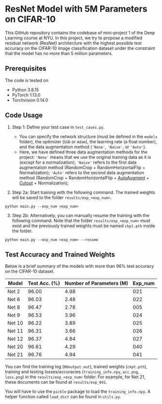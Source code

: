 # ResNet Model with 5M Parameters on CIFAR-10

This GitHub repository contains the codebase of mini-project 1 of the Deep Learning course at NYU. In this project, we try to propose a modified residual network (ResNet) architecture with the highest possible test accuracy on the CIFAR-10 image classification dataset under the constraint that the model has no more than 5 million parameters.

## Prerequisites
The code is tested on
- Python 3.8.15
- PyTorch 1.13.0
- Torchvision 0.14.0

## Code Usage
1. Step 1: Define your test case in `test_cases.py`. 
    - You can specify the network structure (must be defined in the `models` folder), the optimizer (`SGD` or `Adam`), the learning rate (a float number), and the data augmentation method (`'None'`, `'Naive'`, or `'Auto'`). 
    - Here, we have defined three data augmentation methods for the project: `'None'` means that we use the original training data as it is (except for a normalization); `'Naive'` refers to the first data augmentation method (RandomCrop + RandomHorizontalFlip + Normalization); `'Auto'` refers to the second data augmentation method (RandomCrop + RandomHorizontalFlip + [AutoAugment](https://pytorch.org/vision/main/generated/torchvision.transforms.AutoAugment.html) + [Cutout](https://github.com/uoguelph-mlrg/Cutout) + Normalization); 

2. Step 2a: Start training with the following command. The trained weights will be saved to the folder `results/exp_<exp_num>`.
```
python main.py --exp_num <exp_num>
```

3. Step 2b: Alternatively, you can manually resume the training with the following command. Note that the folder `results/exp_<exp_num>` must exist and the previously trained weights must be named `ckpt.pth` inside the folder.
```
python main.py --exp_num <exp_num> --resume 
```

## Test Accuracy and Trained Weights
Below is a brief summary of the models with more than 96% test accuracy on the CIFAR-10 dataset. 

| Model       | Test Acc. (%)  | Number of Parameters (M) |Exp_num   |
| ----------- | -------------- | ----------- | ----------- |
| Net 2       | 96.00   | 4.98 |021       |
| Net 6       | 96.03   | 2.48 |022       |
| Net 8       | 96.47   | 2.78 |005       |
| Net 9       | 96.53   | 3.96 |024       |
| Net 10      | 96.22   | 3.89 |025       |
| Net 11      | 96.31   | 3.66 |026       |
| Net 12      | 96.37   | 4.84 |027       |
| Net 20      | 96.61   | 4.29 |040       |
| Net 21      | 96.76   | 4.94 |041       |

You can find the training log (`00output.out`), trained weights (`ckpt.pth`), training and testing losses/accuracies (`training_info.npy`, `acc.png`, `loss.png`) in the `results/exp_<exp_num>` folder. For example, for Net 21, these documents can be found at `results/exp_041`.

You will have to use the `pickle` package to load the `training_info.npy`. A helper function called `load_dict` can be found in `utils.py`.

